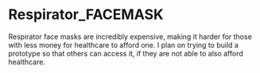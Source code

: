 # Respirator_FACEMASK
Respirator face masks are incredibly expensive, making it harder for those with less money for healthcare to afford one. I plan on trying to build a prototype so that others can access it, if they are not able to also afford healthcare.
